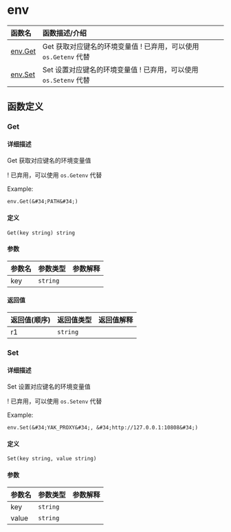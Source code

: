 # env

|函数名|函数描述/介绍|
|:------|:--------|
| [env.Get](#get) |Get 获取对应键名的环境变量值  ! 已弃用，可以使用 `os.Getenv` 代替  |
| [env.Set](#set) |Set 设置对应键名的环境变量值  ! 已弃用，可以使用 `os.Setenv` 代替  |


## 函数定义
### Get

#### 详细描述
Get 获取对应键名的环境变量值

! 已弃用，可以使用 `os.Getenv` 代替

Example:
```
env.Get(&#34;PATH&#34;)
```


#### 定义

`Get(key string) string`

#### 参数
|参数名|参数类型|参数解释|
|:-----------|:---------- |:-----------|
| key | `string` |   |

#### 返回值
|返回值(顺序)|返回值类型|返回值解释|
|:-----------|:---------- |:-----------|
| r1 | `string` |   |


### Set

#### 详细描述
Set 设置对应键名的环境变量值

! 已弃用，可以使用 `os.Setenv` 代替

Example:
```
env.Set(&#34;YAK_PROXY&#34;, &#34;http://127.0.0.1:10808&#34;)
```


#### 定义

`Set(key string, value string)`

#### 参数
|参数名|参数类型|参数解释|
|:-----------|:---------- |:-----------|
| key | `string` |   |
| value | `string` |   |


